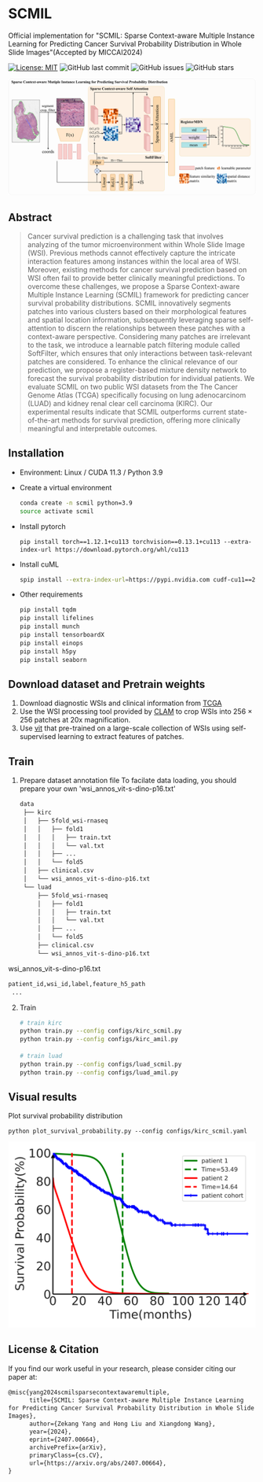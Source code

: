 # SCMIL

Official implementation for "SCMIL: Sparse Context-aware Multiple Instance Learning for Predicting Cancer Survival Probability Distribution in Whole Slide Images"(Accepted by MICCAI2024)

[![License: MIT](https://img.shields.io/badge/License-MIT-yellow.svg)](https://opensource.org/licenses/MIT)
![GitHub last commit](https://img.shields.io/github/last-commit/yang-ze-kang/SCMIL?style=flat-square)
![GitHub issues](https://img.shields.io/github/issues/yang-ze-kang/SCMIL??style=flat-square)
![GitHub stars](https://img.shields.io/github/stars/yang-ze-kang/SCMIL?style=flat-square)

![](./figs/SCMIL.png)

## Abstract

> Cancer survival prediction is a challenging task that involves analyzing of the tumor microenvironment within Whole Slide Image (WSI). Previous methods cannot effectively capture the intricate interaction features among instances within the local area of WSI. Moreover, existing methods for cancer survival prediction based on WSI often fail to provide better clinically meaningful predictions. To overcome these challenges, we propose a Sparse Context-aware Multiple Instance Learning (SCMIL) framework for predicting cancer survival probability distributions. SCMIL innovatively segments patches into various clusters based on their morphological features and spatial location information, subsequently leveraging sparse self-attention to discern the relationships between these patches with a context-aware perspective. Considering many patches are irrelevant to the task, we introduce a learnable patch filtering module called SoftFilter, which ensures that only interactions between task-relevant patches are considered. To enhance the clinical relevance of our prediction, we propose a register-based mixture density network to forecast the survival probability distribution for individual patients. We evaluate SCMIL on two public WSI datasets from the The Cancer Genome Atlas (TCGA) specifically focusing on lung adenocarcinom (LUAD) and kidney renal clear cell carcinoma (KIRC). Our experimental results indicate that SCMIL outperforms current state-of-the-art methods for survival prediction, offering more clinically meaningful and interpretable outcomes.

## Installation

- Environment: Linux / CUDA 11.3 / Python 3.9
- Create a virtual environment

  ```bash
  conda create -n scmil python=3.9
  source activate scmil
  ```
- Install pytorch

  ```
  pip install torch==1.12.1+cu113 torchvision==0.13.1+cu113 --extra-index-url https://download.pytorch.org/whl/cu113
  ```
- Install cuML

  ```bash
  spip install --extra-index-url=https://pypi.nvidia.com cudf-cu11==23.10.0 cuml-cu11==23.10.0
  ```
- Other requirements

  ```bash
  pip install tqdm
  pip install lifelines
  pip install munch
  pip install tensorboardX
  pip install einops
  pip install h5py
  pip install seaborn
  ```

## Download dataset and Pretrain weights

1. Download diagnostic WSIs and clinical information from [TCGA](https://portal.gdc.cancer.gov/)
2. Use the WSI processing tool provided by [CLAM](https://github.com/mahmoodlab/CLAM) to crop WSIs into 256 × 256 patches at 20x magnification.
3. Use [vit](https://github.com/lunit-io/benchmark-ssl-pathology#pre-trained-weights) that pre-trained on a large-scale collection of WSIs using self-supervised learning to extract features of patches.

## Train

1. Prepare dataset annotation file
   To facilate data loading, you should prepare your own 'wsi_annos_vit-s-dino-p16.txt'

   ```bash
   data
    ├── kirc
    │   ├── 5fold_wsi-rnaseq
    │   │   ├── fold1
    │   │   │   ├── train.txt
    │   │   │   └── val.txt
    │   │   ├── ...
    │   │   └── fold5
    │   ├── clinical.csv
    │   └── wsi_annos_vit-s-dino-p16.txt
    └── luad
        ├── 5fold_wsi-rnaseq
        │   ├── fold1
        │   │   ├── train.txt
        │   │   └── val.txt
        │   ├── ...
        │   └── fold5
        ├── clinical.csv
        └── wsi_annos_vit-s-dino-p16.txt
   ```

  wsi_annos_vit-s-dino-p16.txt

```bash
patient_id,wsi_id,label,feature_h5_path
 ...
```

2. Train
   ```bash
   # train kirc
   python train.py --config configs/kirc_scmil.py
   python train.py --config configs/kirc_amil.py

   # train luad
   python train.py --config configs/luad_scmil.py
   python train.py --config configs/luad_amil.py
   ```

## Visual results

Plot survival probability distribution
   ```
   python plot_survival_probability.py --config configs/kirc_scmil.yaml
   ```
![](./figs/interpret_compare_withKM.png)

## License & Citation 
If you find our work useful in your research, please consider citing our paper at:

```text
@misc{yang2024scmilsparsecontextawaremultiple,
      title={SCMIL: Sparse Context-aware Multiple Instance Learning for Predicting Cancer Survival Probability Distribution in Whole Slide Images}, 
      author={Zekang Yang and Hong Liu and Xiangdong Wang},
      year={2024},
      eprint={2407.00664},
      archivePrefix={arXiv},
      primaryClass={cs.CV},
      url={https://arxiv.org/abs/2407.00664}, 
}
```
